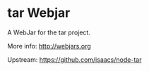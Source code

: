 tar Webjar
==================

A WebJar for the tar project.

More info: http://webjars.org

Upstream: https://github.com/isaacs/node-tar
